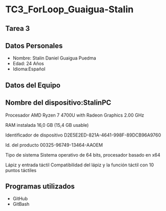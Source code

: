 # TC3_ForLoop_Guaigua-Stalin

## Tarea 3

## Datos Personales
- Nombre: Stalin Daniel Guaigua Puedma
- Edad: 24 Años
- Idioma:Español
## Datos del Equipo

## Nombre del dispositivo:StalinPC

Procesador AMD Ryzen 7 4700U with Radeon Graphics 2.00 GHz

RAM instalada 16,0 GB (15,4 GB usable)

Identificador de dispositivo D2E5E2ED-821A-4641-998F-89DCB96A9760

Id. del producto 00325-96749-13464-AAOEM

Tipo de sistema Sistema operativo de 64 bits, procesador basado en x64

Lápiz y entrada táctil Compatibilidad del lápiz y la función táctil con 10 puntos táctiles

## Programas utilizados
- GitHub
- GitBash
